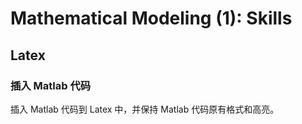 # Mathematical Modeling (1): Skills 

## Latex

### 插入 Matlab 代码

插入 Matlab 代码到 Latex 中，并保持 Matlab 代码原有格式和高亮。

### 